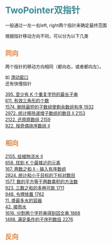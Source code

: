 # <font  color='3d8c95'>TwoPointer双指针</font>
一般通过一左一右left, right两个指针来确定最终范围

根据指针移动方向不同，可以分为以下几类

## <font  color='dc843f'>同向</font>
两个指针的移动方向相同（都向右，或者都向左）。

如 [滑动窗口](SlidingWondow.md)  
还有快慢指针  

[395. 至少有 K 个重复字符的最长子串](https://leetcode.cn/problems/longest-substring-with-at-least-k-repeating-characters)  
[611. 有效三角形的个数](https://leetcode.cn/problems/valid-triangle-number/)  
[1574. 删除最短的子数组使剩余数组有序 1932](https://leetcode.cn/problems/shortest-subarray-to-be-removed-to-make-array-sorted/)  
[2972. 统计移除递增子数组的数目 II 2153](https://leetcode.cn/problems/count-the-number-of-incremovable-subarrays-ii)  
[2122. 还原原数组 2159](https://leetcode.cn/problems/recover-the-original-array)  
[922. 按奇偶排序数组 II](https://leetcode.cn/problems/sort-array-by-parity-ii)  

## <font  color='dc843f'>相向</font>
[2105. 给植物浇水 II](https://leetcode.cn/problems/watering-plants-ii/)  
[658. 找到 K 个最接近的元素](https://leetcode.cn/problems/find-k-closest-elements/)  
[167. 两数之和 II - 输入有序数组](https://leetcode.cn/problems/two-sum-ii-input-array-is-sorted/)  
[2824. 统计和小于目标的下标对数目](https://leetcode.cn/problems/count-pairs-whose-sum-is-less-than-target/)  
[1577. 数的平方等于两数乘积的方法数](https://leetcode.cn/problems/number-of-ways-where-square-of-number-is-equal-to-product-of-two-numbers)   
[923. 三数之和的多种可能 1711](https://leetcode.cn/problems/3sum-with-multiplicity)  
[948. 令牌放置 1762](https://leetcode.cn/problems/bag-of-tokens)  
[11. 盛最多水的容器](https://leetcode.cn/problems/container-with-most-water)  
[42. 接雨水](https://leetcode.cn/problems/trapping-rain-water)  
[1616. 分割两个字符串得到回文串 1868](https://leetcode.cn/problems/split-two-strings-to-make-palindrome)  
[1498. 满足条件的子序列数目 2276](https://leetcode.cn/problems/number-of-subsequences-that-satisfy-the-given-sum-condition)  

## <font  color='dc843f'>反向</font>